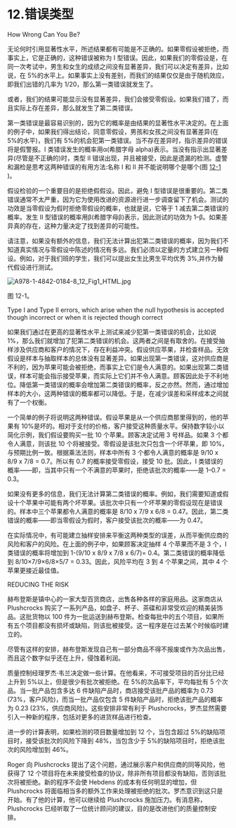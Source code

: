 # 12.错误类型

How Wrong Can You Be?

无论何时引用显著性水平，所述结果都有可能是不正确的。如果零假设被拒绝，而事实上，它是正确的，这种错误被称为 I 型错误。因此，如果我们的零假设是，在同一次考试中，男生和女生的成绩之间没有显著差异，我们可以决定有差异，比如说，在 5%的水平上。如果事实上没有差别，而我们的结果仅仅是由于随机效应，即我们出错的几率为 1/20，那么第一类错误就发生了。

或者，我们的结果可能显示没有显著差异，我们会接受零假设。如果我们错了，而且实际上存在差异，那么就发生了第二类错误。

第一类错误是最容易识别的，因为它的概率是由结果的显著性水平决定的。在上面的例子中，如果我们得出结论，同意零假设，男孩和女孩之间没有显著差异(在 5%的水平)，我们有 5%的机会犯第一类错误。当不存在差异时，指示差异的错误将是假警报。I 类错误发生的概率用α(希腊字母 alpha)表示。当没有指示出显著差异(尽管是不正确的)时，类型 II 错误出现，并且被接受，因此是遗漏的检测。虚警和漏检是思考这两种错误的有用方法:名称 I 和 II 并不能说明哪个是哪个(图 [12-1](#Fig1) )。

假设检验的一个重要目的是拒绝假假设。因此，避免 I 型错误是很重要的。第二类错误通常不太严重，因为它为使用改进的资源进行进一步调查留下了机会。测试的功效是当零假设为假时拒绝零假设的概率，也就是说，它等于 1 减去第二类错误的概率。发生 II 型错误的概率用β(希腊字母β)表示，因此测试的功效为 1–β。如果差异真的存在，这种力量决定了找到差异的可能性。

请注意，如果没有额外的信息，我们无法计算出犯第二类错误的概率，因为我们不知道真实情况与零假设中陈述的情况有多远。我们必须以定量的方式建立另一种假设。例如，对于我们班的学生，我们可以提出女生比男生平均优秀 3%,并作为替代假设进行测试。

![A978-1-4842-0184-8_12_Fig1_HTML.jpg](A978-1-4842-0184-8_12_Fig1_HTML.jpg)

图 12-1。

Type I and Type II errors, which arise when the null hypothesis is accepted though incorrect or when it is rejected though correct

如果我们通过在更高的显著性水平上测试来减少犯第一类错误的机会，比如说 1%，那么我们就增加了犯第二类错误的机会。这两者之间是有取舍的。在接受抽样涉及供应商和客户的情况下，存在利益冲突。假设供应苹果，并检查样品。无效假设是样本与抽取样本的总体没有显著差异。如果出现第一类错误，这对供应商是不利的，因为苹果可能会被拒绝，而事实上它们是令人满意的。如果出现第二类错误，样本可能会指示接受苹果，而实际上它们并不令人满意。顾客因此处于不利地位。降低第一类错误的概率会增加第二类错误的概率，反之亦然。然而，通过增加样本的大小，这两种错误的概率都可以降低。于是，在减少误差和采样成本之间就有了一个权衡。

一个简单的例子将说明这两种错误。假设苹果是从一个供应商那里得到的，他的苹果有 10%是坏的。相对于支付的价格，客户接受这种质量水平。保持数字较小以简化示例，我们假设要购买一批 10 个苹果。顾客决定试用 3 号样品。如果 3 个都令人满意，则该批 10 个将被接受。零假设是该批次只包含一个坏苹果，即 10%，与预期比例一致。根据乘法法则，样本中所有 3 个都令人满意的概率是 9/10 x 8/9 x 7/8 = 0.7。所以有 0.7 的概率接受零假设，接受 10 批。因此，I 类错误的概率——即，当其中只有一个不满意的苹果时，拒绝该批次的概率——是 1–0.7 = 0.3。

如果没有更多的信息，我们无法计算第二类错误的概率。例如，我们需要知道或假设十个苹果中可能有两个坏苹果。该批次中只有一个坏苹果的零假设现在是错误的。样本中三个苹果都令人满意的概率是 8/10 x 7/9 x 6/8 = 0.47。因此，第二类错误的概率——即当零假设为假时，客户接受该批次的概率——为 0.47。

在实际情况中，有可能建立抽样安排来平衡这两种类型的误差，从而平衡供应商的风险和客户的风险。在上面的例子中，如果顾客决定抽样 4 个苹果而不是 3 个，I 类错误的概率将增加到 1-(9/10 x 8/9 x 7/8 x 6/7)= 0.4。第二类错误的概率降低到 8/10×7/9×6/8×5/7 = 0.33。因此，风险平均在 3 到 4 个苹果之间，其中 4 个苹果更接近最佳值。

REDUCING THE RISK

赫布登斯是镇中心的一家大型百货商店，出售各种各样的家庭用品。这家商店从 Plushcrocks 购买了一系列产品，如盘子、杯子、茶碟和非常受欢迎的精美装饰品。这批货物以 100 件为一批运送到赫布登斯。检查每批中的五个项目，如果所有五个项目都没有损坏或缺陷，则该批被接受。这一程序是在过去某个时候临时建立的。

尽管有这样的安排，赫布登斯发现自己有一部分商品不得不报废或作为次品出售，而且这个数字似乎还在上升，侵蚀着利润。

质量控制经理罗杰·韦兰决定做一些计算。在他看来，不可接受项目的百分比已经上升到 5%以上，但是很少有批次被拒绝。在 5%的次品率下，平均每批有 5 个次品。当一批产品包含多达 6 件缺陷产品时，商店接受该批产品的概率为 0.73 (73%，客户风险)，而当一批产品仅包含 5 件缺陷产品时，拒绝该批产品的概率为 0.23 (23%，供应商风险)。这些安排非常有利于 Plushcrocks，罗杰显然需要引入一种新的程序，包括对更多的进货样品进行检查。

进一步的计算表明，如果检测的项目数量增加到 12 个，当包含超过 5%的缺陷项目时，接受该批次的风险下降到 48%，当包含少于 5%的缺陷项目时，拒绝该批次的风险增加到 46%。

Roger 向 Plushcrocks 提出了这个问题，通过展示客户和供应商的同等风险，他获得了 12 个项目将在未来接受检查的协议，除非所有项目都没有缺陷，否则该批次将被拒绝。新的程序不会使 Hebdens 的成本有任何明显的增加，但 Plushcrocks 将面临相当多的额外工作来处理被拒绝的批次。罗杰意识到这只是开始。有了他的计算，他可以继续给 Plushcrocks 施加压力。有消息称，Plushcrocks 已经听取了一位统计顾问的建议，目的是改进他们的质量控制安排。